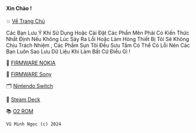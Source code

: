#### Xin Chào !
💥 [Về Trang Chủ](https://github.com/vuminhngocpt/vuminhngocpt-gmail.com)

Các Bạn Lưu Ý Khi Sử Dụng Hoặc Cài Đặt Các Phần Mên Phải Có Kiến Thức Nhất Định Nếu Không Lúc Sảy Ra Lỗi Hoặc Làm Hỏng Thiết Bị Tôi Sẽ Không Chịu Trách Nhiệm , Các Phầm Sụn Tôi Đều Sưu Tầm Có Thể Có Lỗi Nên Các Bạn Luôn Sao Lưu Dữ Liệu Khi Làm Bất Cứ Điều Gì ! 


🧩 [FIRMWARE NOKIA](https://github.com/vuminhngocpt/Rom-Nokia/blob/main/README.md)

🧩 [FIRMWARE Sony](https://github.com/vuminhngocpt/Sony/blob/main/README.md)

 🗂️ [ Nintendo Switch](https://github.com/vuminhngocpt/Rom-Nintendo-Switch) 
 
 📁 [ Steam Deck ](https://github.com/vuminhngocpt/Ho-tro-cho-stremdeck)

📚 [O2 ROM](https://github.com/vuminhngocpt/O2)

    Vũ Minh Ngọc (c) 2024
